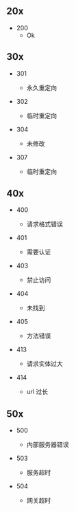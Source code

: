 

## 20x

+ 200
  + Ok

## 30x

+ 301
  + 永久重定向

+ 302
  + 临时重定向

+ 304
  + 未修改

+ 307
  + 临时重定向

## 40x

+ 400
  + 请求格式错误

+ 401 
  + 需要认证

+ 403
  + 禁止访问

+ 404
  + 未找到

+ 405
  + 方法错误

+ 413
  + 请求实体过大

+ 414
  + url 过长

## 50x

+ 500
  + 内部服务器错误

+ 503
  + 服务超时

+ 504 
  + 网关超时


